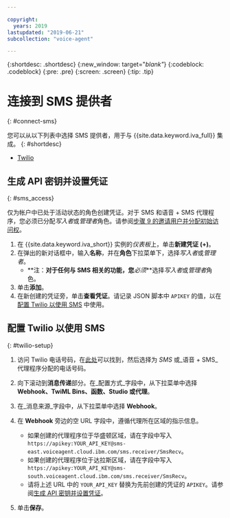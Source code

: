 ```yaml
---

copyright:
  years: 2019
lastupdated: "2019-06-21"
subcollection: "voice-agent"

---
```


{:shortdesc: .shortdesc}
{:new_window: target="_blank"_}
{:codeblock: .codeblock}
{:pre: .pre}
{:screen: .screen}
{:tip: .tip}


# 连接到 SMS 提供者
{: #connect-sms}

您可以从以下列表中选择 SMS 提供者，用于与 {{site.data.keyword.iva_full}} 集成。
{: #shortdesc}

* [Twilio](#twilio-setup)

## 生成 API 密钥并设置凭证
{: #sms_access}

仅为帐户中已处于活动状态的角色创建凭证。对于 SMS 和语音 + SMS 代理程序，您必须已分配*写入者*或*管理者*角色。请参阅[步骤 9 的邀请用户并分配初始访问权](/docs/services/voice-agent?topic=voice-agent-iam#step1)。

1. 在 {{site.data.keyword.iva_short}} 实例的*仪表板*上，单击**新建凭证 (+)**。 
2. 在弹出的新对话框中，输入**名称**，并在**角色**下拉菜单下，选择*写入者*或*管理者*。 
    - **注：**对于任何与 SMS 相关的功能，您**_必须_**选择*写入者*或*管理者*角色。 
3. 单击**添加**。
4. 在新创建的凭证旁，单击**查看凭证**。请记录 JSON 脚本中 `APIKEY` 的值，以在[配置 Twilio 以使用 SMS](/docs/services/voice-agent?topic=voice-agent-connect-sms#twilio-setup) 中使用。

## 配置 Twilio 以使用 SMS
{: #twilio-setup}

1. 访问 Twilio 电话号码，在[此处](https://www.twilio.com/console/phone-numbers/)可以找到，然后选择为 _SMS_ 或_语音 + SMS_ 代理程序分配的电话号码。 

1. 向下滚动到**消息传递**部分。在_配置方式_字段中，从下拉菜单中选择**Webhook、TwiML Bins、函数、Studio 或代理**。

1. 在_消息来源_字段中，从下拉菜单中选择 **Webhook**。

1. 在 **Webhook** 旁边的空 URL 字段中，遵循代理所在区域的指示信息。 

    - 如果创建的代理程序位于华盛顿区域，请在字段中写入 `https://apikey:YOUR_API_KEY@sms-east.voiceagent.cloud.ibm.com/sms.receiver/SmsRecv`。
    - 如果创建的代理程序位于达拉斯区域，请在字段中写入 `https://apikey:YOUR_API_KEY@sms-south.voiceagent.cloud.ibm.com/sms.receiver/SmsRecv`。
    - 请将上述 URL 中的 `YOUR_API_KEY` 替换为先前创建的凭证的 `APIKEY`。请参阅[生成 API 密钥并设置凭证](/docs/services/voice-agent?topic=voice-agent-sms_config_instance#sms_access)。 

1. 单击**保存**。 
